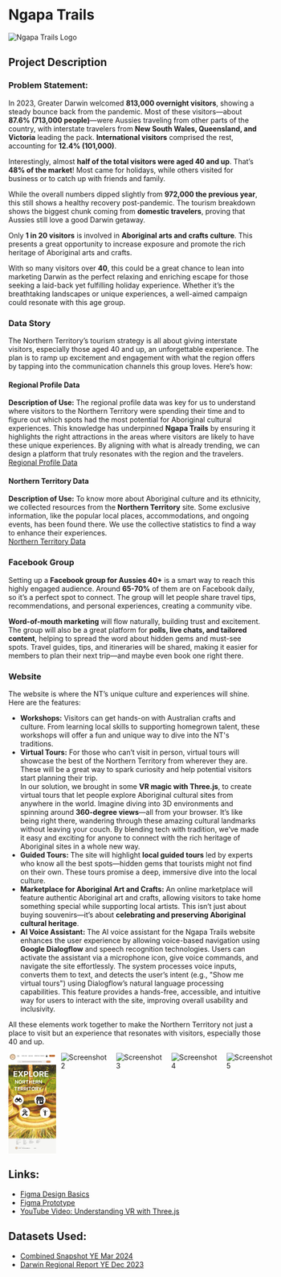 # Ngapa Trails

![Ngapa Trails Logo](https://charlesdarwinuni-my.sharepoint.com/:i:/r/personal/s370419_students_cdu_edu_au/Documents/GovHack/Videos/WhatsApp%20Image%202024-09-08%20at%201.16.01%20AM%20(1).jpeg?csf=1&web=1&e=jbLtES)

## Project Description

### Problem Statement:
In 2023, Greater Darwin welcomed **813,000 overnight visitors**, showing a steady bounce back from the pandemic. Most of these visitors—about **87.6% (713,000 people)**—were Aussies traveling from other parts of the country, with interstate travelers from **New South Wales, Queensland, and Victoria** leading the pack. **International visitors** comprised the rest, accounting for **12.4% (101,000)**.

Interestingly, almost **half of the total visitors were aged 40 and up**. That’s **48% of the market**! Most came for holidays, while others visited for business or to catch up with friends and family.

While the overall numbers dipped slightly from **972,000 the previous year**, this still shows a healthy recovery post-pandemic. The tourism breakdown shows the biggest chunk coming from **domestic travelers**, proving that Aussies still love a good Darwin getaway.

Only **1 in 20 visitors** is involved in **Aboriginal arts and crafts culture**. This presents a great opportunity to increase exposure and promote the rich heritage of Aboriginal arts and crafts.

With so many visitors over **40**, this could be a great chance to lean into marketing Darwin as the perfect relaxing and enriching escape for those seeking a laid-back yet fulfilling holiday experience. Whether it’s the breathtaking landscapes or unique experiences, a well-aimed campaign could resonate with this age group.

### Data Story
The Northern Territory’s tourism strategy is all about giving interstate visitors, especially those aged 40 and up, an unforgettable experience. The plan is to ramp up excitement and engagement with what the region offers by tapping into the communication channels this group loves. Here’s how:

#### Regional Profile Data
**Description of Use:**
The regional profile data was key for us to understand where visitors to the Northern Territory were spending their time and to figure out which spots had the most potential for Aboriginal cultural experiences. This knowledge has underpinned **Ngapa Trails** by ensuring it highlights the right attractions in the areas where visitors are likely to have these unique experiences. By aligning with what is already trending, we can design a platform that truly resonates with the region and the travelers.  
[Regional Profile Data](https://tourismnt.com.au/research-strategies/research/latest-visitor-data)

#### Northern Territory Data
**Description of Use:**
To know more about Aboriginal culture and its ethnicity, we collected resources from the **Northern Territory** site. Some exclusive information, like the popular local places, accommodations, and ongoing events, has been found there. We use the collective statistics to find a way to enhance their experiences.  
[Northern Territory Data](https://northernterritory.com/)

### Facebook Group
Setting up a **Facebook group for Aussies 40+** is a smart way to reach this highly engaged audience. Around **65-70%** of them are on Facebook daily, so it’s a perfect spot to connect. The group will let people share travel tips, recommendations, and personal experiences, creating a community vibe.

**Word-of-mouth marketing** will flow naturally, building trust and excitement. The group will also be a great platform for **polls, live chats, and tailored content**, helping to spread the word about hidden gems and must-see spots. Travel guides, tips, and itineraries will be shared, making it easier for members to plan their next trip—and maybe even book one right there.

### Website
The website is where the NT’s unique culture and experiences will shine. Here are the features:

- **Workshops:** Visitors can get hands-on with Australian crafts and culture. From learning local skills to supporting homegrown talent, these workshops will offer a fun and unique way to dive into the NT's traditions.
- **Virtual Tours:** For those who can’t visit in person, virtual tours will showcase the best of the Northern Territory from wherever they are. These will be a great way to spark curiosity and help potential visitors start planning their trip.  
  In our solution, we brought in some **VR magic with Three.js**, to create virtual tours that let people explore Aboriginal cultural sites from anywhere in the world. Imagine diving into 3D environments and spinning around **360-degree views**—all from your browser. It’s like being right there, wandering through these amazing cultural landmarks without leaving your couch. By blending tech with tradition, we’ve made it easy and exciting for anyone to connect with the rich heritage of Aboriginal sites in a whole new way.
- **Guided Tours:** The site will highlight **local guided tours** led by experts who know all the best spots—hidden gems that tourists might not find on their own. These tours promise a deep, immersive dive into the local culture.
- **Marketplace for Aboriginal Art and Crafts:** An online marketplace will feature authentic Aboriginal art and crafts, allowing visitors to take home something special while supporting local artists. This isn’t just about buying souvenirs—it’s about **celebrating and preserving Aboriginal cultural heritage**.
- **AI Voice Assistant:** The AI voice assistant for the Ngapa Trails website enhances the user experience by allowing voice-based navigation using **Google Dialogflow** and speech recognition technologies. Users can activate the assistant via a microphone icon, give voice commands, and navigate the site effortlessly. The system processes voice inputs, converts them to text, and detects the user’s intent (e.g., "Show me virtual tours") using Dialogflow’s natural language processing capabilities. This feature provides a hands-free, accessible, and intuitive way for users to interact with the site, improving overall usability and inclusivity.

All these elements work together to make the Northern Territory not just a place to visit but an experience that resonates with visitors, especially those 40 and up.

<div style="display: flex; gap: 10px;">
    <img src="https://github.com/NithyaYamsinghe/NGAPA-TRAILS/blob/main/images/Desktop%20-%200.png" alt="Screenshot 1" width="100" height="200"/>
    <img src="https://charlesdarwinuni-my.sharepoint.com/:i:/r/personal/s370419_students_cdu_edu_au/Documents/GovHack/Videos/Desktop%20-%202.png?csf=1&web=1&e=UUtboO" alt="Screenshot 2" width="100" height="200"/>
    <img src="https://charlesdarwinuni-my.sharepoint.com/:i:/r/personal/s370419_students_cdu_edu_au/Documents/GovHack/Videos/Desktop%20-%203.png?csf=1&web=1&e=MswpSi" alt="Screenshot 3" width="100" height="200"/>
    <img src="https://charlesdarwinuni-my.sharepoint.com/:i:/r/personal/s370419_students_cdu_edu_au/Documents/GovHack/Videos/Desktop%20-%204.png?csf=1&web=1&e=a9v7OP" alt="Screenshot 4" width="100" height="200"/>
    <img src="https://charlesdarwinuni-my.sharepoint.com/:i:/r/personal/s370419_students_cdu_edu_au/Documents/GovHack/Videos/GOVHACK.png?csf=1&web=1&e=vSeZ1w" alt="Screenshot 5" width="100" height="200"/>
</div>


## Links:
- [Figma Design Basics](https://www.figma.com/design/nIb2c9iciCqjq9IfqdsWT3/Figma-basics?node-id=630-393&node-type=CANVAS&t=Oc3nGn8VuR2Pgy2V-0)
- [Figma Prototype](https://www.figma.com/proto/nIb2c9iciCqjq9IfqdsWT3/Figma-basics?node-id=645-2460&node-type=FRAME&t=cFkBqqI0W9EUoSAw-0&scaling=scale-down&content-scaling=fixed&page-id=630%3A393)
- [YouTube Video: Understanding VR with Three.js](https://www.youtube.com/watch?v=_am8bihKpwU)

## Datasets Used:
- [Combined Snapshot YE Mar 2024](https://tourismnt.com.au/system/files/uploads/files/2024/Combined_snapshot%20YE%20Mar%2024.pdf)
- [Darwin Regional Report YE Dec 2023](https://tourismnt.com.au/system/files/uploads/files/2024/Darwin%20Regional%20Report%20YE%20Dec%2023.pdf)
